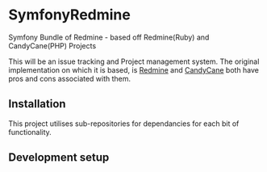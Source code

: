 # SymfonyRedmine
Symfony Bundle of Redmine - based off Redmine(Ruby) and CandyCane(PHP) Projects

This will be an issue tracking and Project management system. The original implementation on which it is based, is [Redmine](http://www.redmine.org) and [CandyCane](http://my.candycane.jp/) both have pros and cons associated with them.

## Installation ##

This project utilises sub-repositories for dependancies for each bit of functionality. 

## Development setup ##
